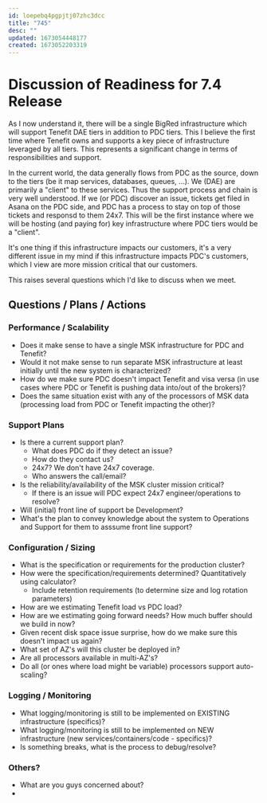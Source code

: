 ```yaml
---
id: loepebq4pgpjtj07zhc3dcc
title: "745"
desc: ""
updated: 1673054448177
created: 1673052203319
---
```


# Discussion of Readiness for 7.4 Release

As I now understand it, there will be a single BigRed infrastructure which will support Tenefit DAE tiers in addition to PDC tiers. This I believe the first time where Tenefit owns and supports a key piece of infrastructure leveraged by all tiers. This represents a significant change in terms of responsibilities and support.

In the current world, the data generally flows from PDC as the source, down to the tiers (be it map services, databases, queues, ...). We (DAE) are primarily a "client" to these services. Thus the support process and chain is very well understood. If we (or PDC) discover an issue, tickets get filed in Asana on the PDC side, and PDC has a process to stay on top of those tickets and responsd to them 24x7. This will be the first instance where we will be hosting (and paying for) key infrastructure where PDC tiers would be a "client".

It's one thing if this infrastructure impacts our customers, it's a very different issue in my mind if this infrastructure impacts PDC's customers, which I view are more mission critical that our customers.

This raises several questions which I'd like to discuss when we meet.

## Questions / Plans / Actions

### Performance / Scalability

- Does it make sense to have a single MSK infrastructure for PDC and Tenefit?
- Would it not make sense to run separate MSK infrastructure at least initially until the new system is characterized?
- How do we make sure PDC doesn't impact Tenefit and visa versa (in use cases where PDC or Tenefit is pushing data into/out of the brokers)?
- Does the same situation exist with any of the processors of MSK data (processing load from PDC or Tenefit impacting the other)?

### Support Plans

- Is there a current support plan?
  - What does PDC do if they detect an issue?
  - How do they contact us?
  - 24x7? We don't have 24x7 coverage.
  - Who answers the call/email?
- Is the reliability/availability of the MSK cluster mission critical?
  - If there is an issue will PDC expect 24x7 engineer/operations to resolve?
- Will (initial) front line of support be Development?
- What's the plan to convey knowledge about the system to Operations and Support for them to asssume front line support?

### Configuration / Sizing

- What is the specification or requirements for the production cluster?
- How were the specification/requirements determined? Quantitatively using calculator?
  - Include retention requirements (to determine size and log rotation parameters)
- How are we estimating Tenefit load vs PDC load?
- How are we estimating going forward needs? How much buffer should we build in now?
- Given recent disk space issue surprise, how do we make sure this doesn't impact us again?
- What set of AZ's will this cluster be deployed in?
- Are all processors available in multi-AZ's?
- Do all (or ones where load might be variable) processors support auto-scaling?

### Logging / Monitoring

- What logging/monitoring is still to be implemented on EXISTING infrastructure (specifics)?
- What logging/monitoring is still to be implemented on NEW infrastructure (new services/containers/code - specifics)?
- Is something breaks, what is the process to debug/resolve?

### Others?

- What are you guys concerned about?
-
